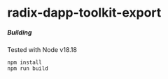 # radix-dapp-toolkit-export

##### Building

Tested with Node v18.18
```shell
npm install
npm run build
```
